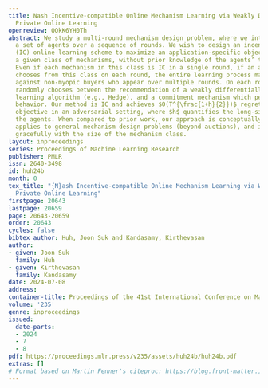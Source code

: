 ```yaml
---
title: Nash Incentive-compatible Online Mechanism Learning via Weakly Differentially
  Private Online Learning
openreview: QQkK6YH0Th
abstract: We study a multi-round mechanism design problem, where we interact with
  a set of agents over a sequence of rounds. We wish to design an incentive-compatible
  (IC) online learning scheme to maximize an application-specific objective within
  a given class of mechanisms, without prior knowledge of the agents’ type distributions.
  Even if each mechanism in this class is IC in a single round, if an algorithm naively
  chooses from this class on each round, the entire learning process may not be IC
  against non-myopic buyers who appear over multiple rounds. On each round, our method
  randomly chooses between the recommendation of a weakly differentially private online
  learning algorithm (e.g., Hedge), and a commitment mechanism which penalizes non-truthful
  behavior. Our method is IC and achieves $O(T^{\frac{1+h}{2}})$ regret for the application-specific
  objective in an adversarial setting, where $h$ quantifies the long-sightedness of
  the agents. When compared to prior work, our approach is conceptually simpler, it
  applies to general mechanism design problems (beyond auctions), and its regret scales
  gracefully with the size of the mechanism class.
layout: inproceedings
series: Proceedings of Machine Learning Research
publisher: PMLR
issn: 2640-3498
id: huh24b
month: 0
tex_title: "{N}ash Incentive-compatible Online Mechanism Learning via Weakly Differentially
  Private Online Learning"
firstpage: 20643
lastpage: 20659
page: 20643-20659
order: 20643
cycles: false
bibtex_author: Huh, Joon Suk and Kandasamy, Kirthevasan
author:
- given: Joon Suk
  family: Huh
- given: Kirthevasan
  family: Kandasamy
date: 2024-07-08
address:
container-title: Proceedings of the 41st International Conference on Machine Learning
volume: '235'
genre: inproceedings
issued:
  date-parts:
  - 2024
  - 7
  - 8
pdf: https://proceedings.mlr.press/v235/assets/huh24b/huh24b.pdf
extras: []
# Format based on Martin Fenner's citeproc: https://blog.front-matter.io/posts/citeproc-yaml-for-bibliographies/
---
```

